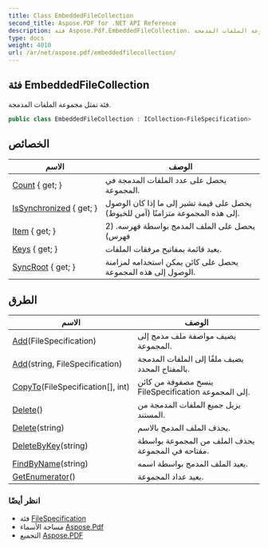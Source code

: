 ```yaml
---
title: Class EmbeddedFileCollection
second_title: Aspose.PDF for .NET API Reference
description: فئة Aspose.Pdf.EmbeddedFileCollection. فئة تمثل مجموعة الملفات المدمجة
type: docs
weight: 4010
url: /ar/net/aspose.pdf/embeddedfilecollection/
---
```

## فئة EmbeddedFileCollection

فئة تمثل مجموعة الملفات المدمجة.

```csharp
public class EmbeddedFileCollection : ICollection<FileSpecification>
```

## الخصائص

| الاسم | الوصف |
| --- | --- |
| [Count](../../aspose.pdf/embeddedfilecollection/count/) { get; } | يحصل على عدد الملفات المدمجة في المجموعة. |
| [IsSynchronized](../../aspose.pdf/embeddedfilecollection/issynchronized/) { get; } | يحصل على قيمة تشير إلى ما إذا كان الوصول إلى هذه المجموعة متزامنًا (آمن للخيوط). |
| [Item](../../aspose.pdf/embeddedfilecollection/item/) { get; } | يحصل على الملف المدمج بواسطة فهرسه. (2 فهرس) |
| [Keys](../../aspose.pdf/embeddedfilecollection/keys/) { get; } | يعيد قائمة بمفاتيح مرفقات الملفات. |
| [SyncRoot](../../aspose.pdf/embeddedfilecollection/syncroot/) { get; } | يحصل على كائن يمكن استخدامه لمزامنة الوصول إلى هذه المجموعة. |

## الطرق

| الاسم | الوصف |
| --- | --- |
| [Add](../../aspose.pdf/embeddedfilecollection/add/#add)(FileSpecification) | يضيف مواصفة ملف مدمج إلى المجموعة. |
| [Add](../../aspose.pdf/embeddedfilecollection/add/#add_1)(string, FileSpecification) | يضيف ملفًا إلى الملفات المدمجة بالمفتاح المحدد. |
| [CopyTo](../../aspose.pdf/embeddedfilecollection/copyto/)(FileSpecification[], int) | ينسخ مصفوفة من كائن FileSpecification إلى المجموعة. |
| [Delete](../../aspose.pdf/embeddedfilecollection/delete/#delete)() | يزيل جميع الملفات المدمجة من المستند. |
| [Delete](../../aspose.pdf/embeddedfilecollection/delete/#delete_1)(string) | يحذف الملف المدمج بالاسم. |
| [DeleteByKey](../../aspose.pdf/embeddedfilecollection/deletebykey/)(string) | يحذف الملف من المجموعة بواسطة مفتاحه في المجموعة. |
| [FindByName](../../aspose.pdf/embeddedfilecollection/findbyname/)(string) | يعيد الملف المدمج بواسطة اسمه. |
| [GetEnumerator](../../aspose.pdf/embeddedfilecollection/getenumerator/)() | يعيد عداد المجموعة. |

### انظر أيضًا

* فئة [FileSpecification](../filespecification/)
* مساحة الأسماء [Aspose.Pdf](../../aspose.pdf/)
* التجميع [Aspose.PDF](../../)